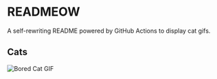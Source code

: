# READMEOW

A self-rewriting README powered by GitHub Actions to display cat gifs.

## Cats

![Bored Cat GIF](https://media0.giphy.com/media/mlvseq9yvZhba/200.gif?cid=9acd02da5vn2mk1xxkv7jzaeqth32vfovra53g8k1kk659qo&ep=v1_gifs_search&rid=200.gif&ct=g)
